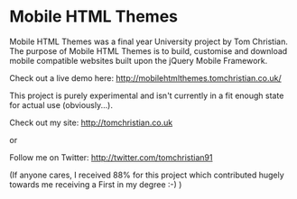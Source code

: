 Mobile HTML Themes 
================

Mobile HTML Themes was a final year University project by Tom Christian. The purpose of Mobile HTML Themes is to build, customise and download mobile compatible websites built upon the jQuery Mobile Framework.

Check out a live demo here: http://mobilehtmlthemes.tomchristian.co.uk/

This project is purely experimental and isn't currently in a fit enough state for actual use (obviously...).

Check out my site: http://tomchristian.co.uk 

or

Follow me on Twitter: http://twitter.com/tomchristian91 

(If anyone cares, I received 88% for this project which contributed hugely towards me receiving a First in my degree :-) )